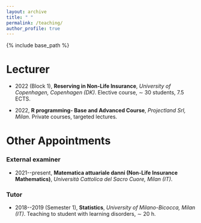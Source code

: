 ```yaml
---
layout: archive
title: " "
permalink: /teaching/
author_profile: true
---
```


{% include base_path %}


# Lecturer

* 2022 (Block 1), **Reserving in Non-Life Insurance**, *University of Copenhagen, Copenhagen (DK)*. Elective course, $\sim$ 30 students, 7.5 ECTS.

* 2022, **R programming- Base and Advanced Course**, *Projectland Srl, Milan*. Private courses, targeted lectures.

# Other Appointments

### External examiner

* 2021--present,  **Matematica attuariale danni (Non-Life Insurance Mathematics)**, *Università Cattolica del Sacro Cuore, Milan (IT)*.

### Tutor

* 2018--2019 (Semester 1), **Statistics**, *University of Milano-Bicocca, Milan (IT)*. Teaching to student with learning disorders, $\sim$ 20 h.

